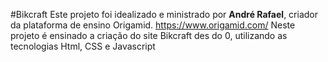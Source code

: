 #Bikcraft
Este projeto foi idealizado e ministrado por **André Rafael**, criador da plataforma de ensino Origamid.
<a>https://www.origamid.com/<a>
Neste projeto é ensinado a criação do site Bikcraft des do 0, utilizando as tecnologias Html, CSS e Javascript

